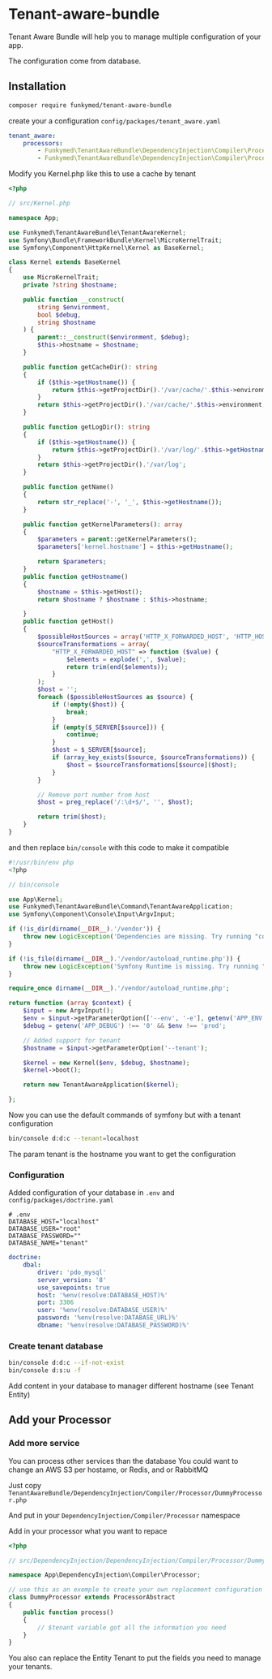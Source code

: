 # Tenant-aware-bundle

Tenant Aware Bundle will help you to manage multiple configuration of your app.

The configuration come from database.

## Installation

```bash
composer require funkymed/tenant-aware-bundle
```

create your a configuration `config/packages/tenant_aware.yaml`

```yaml
tenant_aware:
    processors:
        - Funkymed\TenantAwareBundle\DependencyInjection\Compiler\Processor\DummyProcessor
        - Funkymed\TenantAwareBundle\DependencyInjection\Compiler\Processor\DatabaseProcessor
```

Modify you Kernel.php like this to use a cache by tenant

```php
<?php

// src/Kernel.php

namespace App;

use Funkymed\TenantAwareBundle\TenantAwareKernel;
use Symfony\Bundle\FrameworkBundle\Kernel\MicroKernelTrait;
use Symfony\Component\HttpKernel\Kernel as BaseKernel;

class Kernel extends BaseKernel
{
    use MicroKernelTrait;
    private ?string $hostname;

    public function __construct(
        string $environment,
        bool $debug,
        string $hostname
    ) {
        parent::__construct($environment, $debug);
        $this->hostname = $hostname;
    }

    public function getCacheDir(): string
    {
        if ($this->getHostname()) {
            return $this->getProjectDir().'/var/cache/'.$this->environment.'/'.$this->getHostname();
        }
        return $this->getProjectDir().'/var/cache/'.$this->environment;
    }

    public function getLogDir(): string
    {
        if ($this->getHostname()) {
            return $this->getProjectDir().'/var/log/'.$this->getHostname();
        }
        return $this->getProjectDir().'/var/log';
    }

    public function getName()
    {
        return str_replace('-', '_', $this->getHostname());
    }

    public function getKernelParameters(): array
    {
        $parameters = parent::getKernelParameters();
        $parameters['kernel.hostname'] = $this->getHostname();

        return $parameters;
    }
    public function getHostname()
    {
        $hostname = $this->getHost();
        return $hostname ? $hostname : $this->hostname;

    }
    public function getHost()
    {
        $possibleHostSources = array('HTTP_X_FORWARDED_HOST', 'HTTP_HOST', 'SERVER_NAME', 'SERVER_ADDR');
        $sourceTransformations = array(
            "HTTP_X_FORWARDED_HOST" => function ($value) {
                $elements = explode(',', $value);
                return trim(end($elements));
            }
        );
        $host = '';
        foreach ($possibleHostSources as $source) {
            if (!empty($host)) {
                break;
            }
            if (empty($_SERVER[$source])) {
                continue;
            }
            $host = $_SERVER[$source];
            if (array_key_exists($source, $sourceTransformations)) {
                $host = $sourceTransformations[$source]($host);
            }
        }

        // Remove port number from host
        $host = preg_replace('/:\d+$/', '', $host);

        return trim($host);
    }
}
```

and then replace `bin/console` with this code to make it compatible

```php
#!/usr/bin/env php
<?php

// bin/console

use App\Kernel;
use Funkymed\TenantAwareBundle\Command\TenantAwareApplication;
use Symfony\Component\Console\Input\ArgvInput;

if (!is_dir(dirname(__DIR__).'/vendor')) {
    throw new LogicException('Dependencies are missing. Try running "composer install".');
}

if (!is_file(dirname(__DIR__).'/vendor/autoload_runtime.php')) {
    throw new LogicException('Symfony Runtime is missing. Try running "composer require symfony/runtime".');
}

require_once dirname(__DIR__).'/vendor/autoload_runtime.php';

return function (array $context) {
    $input = new ArgvInput();
    $env = $input->getParameterOption(['--env', '-e'], getenv('APP_ENV') ?: 'dev');
    $debug = getenv('APP_DEBUG') !== '0' && $env !== 'prod';

    // Added support for tenant
    $hostname = $input->getParameterOption('--tenant');

    $kernel = new Kernel($env, $debug, $hostname);
    $kernel->boot();

    return new TenantAwareApplication($kernel);

};
```

Now you can use the default commands of symfony but with a tenant configuration

```bash
bin/console d:d:c --tenant=localhost
```

The param tenant is the hostname you want to get the configuration

### Configuration

Added configuration of your database in `.env` and `config/packages/doctrine.yaml`

```.env
# .env
DATABASE_HOST="localhost"
DATABASE_USER="root"
DATABASE_PASSWORD=""
DATABASE_NAME="tenant"
```

```yaml
doctrine:
    dbal:
        driver: 'pdo_mysql'
        server_version: '8'
        use_savepoints: true
        host: '%env(resolve:DATABASE_HOST)%'
        port: 3306
        user: '%env(resolve:DATABASE_USER)%'
        password: '%env(resolve:DATABASE_URL)%'
        dbname: '%env(resolve:DATABASE_PASSWORD)%'
```

### Create tenant database

```bash
bin/console d:d:c --if-not-exist
bin/console d:s:u -f
```

Add content in your database to manager different hostname (see Tenant Entity)

## Add your Processor

### Add more service

You can process other services than the database
You could want to change an AWS S3 per hostame, or Redis, and or RabbitMQ

Just copy `TenantAwareBundle/DependencyInjection/Compiler/Processor/DummyProcessor.php`

And put in your `DependencyInjection/Compiler/Processor` namespace

Add in your processor what you want to repace

```php
<?php

// src/DependencyInjection/DependencyInjection/Compiler/Processor/DummyProcessor.php

namespace App\DependencyInjection\Compiler\Processor;

// use this as an exemple to create your own replacement configuration
class DummyProcessor extends ProcessorAbstract
{
    public function process()
    {
        // $tenant variable got all the information you need
    }
}
```

You also can replace the Entity Tenant to put the fields you need to manage your tenants.